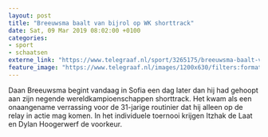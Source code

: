 ```yaml
---
layout: post
title: "Breeuwsma baalt van bijrol op WK shorttrack"
date: Sat, 09 Mar 2019 08:02:00 +0100
categories: 
- sport 
- schaatsen 
externe_link: "https://www.telegraaf.nl/sport/3265175/breeuwsma-baalt-van-bijrol-op-wk-shorttrack"
feature_image: "https://www.telegraaf.nl/images/1200x630/filters:format(jpeg):quality(80)/cdn-kiosk-api.telegraaf.nl/7ac5dc0c-423b-11e9-8781-03fee92a0e79.jpg"
---
```


<p class="intro">Daan Breeuwsma begint vandaag in Sofia een dag later dan hij had gehoopt aan zijn negende wereldkampioenschappen shorttrack. Het kwam als een onaangename verrassing voor de 31-jarige routinier dat hij alleen op de relay in actie mag komen. In het individuele toernooi krijgen Itzhak de Laat en Dylan Hoogerwerf de voorkeur.</p>
